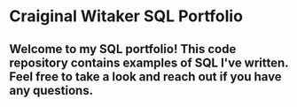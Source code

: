 # Craiginal Witaker SQL Portfolio

## Welcome to my SQL portfolio! This code repository contains examples of SQL I've written. Feel free to take a look and reach out if you have any questions.
